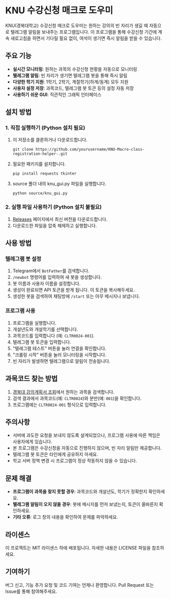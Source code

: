 # KNU 수강신청 매크로 도우미

KNU(경북대학교) 수강신청 매크로 도우미는 원하는 강의의 빈 자리가 생길 때 자동으로 텔레그램 알림을 보내주는 프로그램입니다. 이 프로그램을 통해 수강신청 기간에 계속 새로고침을 하면서 기다릴 필요 없이, 여석이 생기면 즉시 알림을 받을 수 있습니다.

## 주요 기능

- **실시간 모니터링**: 원하는 과목의 수강신청 현황을 자동으로 모니터링
- **텔레그램 알림**: 빈 자리가 생기면 텔레그램 봇을 통해 즉시 알림
- **다양한 학기 지원**: 1학기, 2학기, 계절학기(하계/동계) 모두 지원
- **사용자 설정 저장**: 과목코드, 텔레그램 봇 토큰 등의 설정 자동 저장
- **사용하기 쉬운 GUI**: 직관적인 그래픽 인터페이스

## 설치 방법

### 1. 직접 실행하기 (Python 설치 필요)

1. 이 저장소를 클론하거나 다운로드합니다.
   ```
   git clone https://github.com/yourusername/KNU-Macro-class-registration-helper-.git
   ```

2. 필요한 패키지를 설치합니다.
   ```
   pip install requests tkinter
   ```

3. source 폴더 내의 knu_gui.py 파일을 실행합니다.
   ```
   python source/knu_gui.py
   ```

### 2. 실행 파일 사용하기 (Python 설치 불필요)

1. [Releases](https://github.com/yourusername/KNU-Macro-class-registration-helper-/releases) 페이지에서 최신 버전을 다운로드합니다.
2. 다운로드한 파일을 압축 해제하고 실행합니다.

## 사용 방법

### 텔레그램 봇 설정

1. Telegram에서 `BotFather`를 검색합니다.
2. `/newbot` 명령어를 입력하여 새 봇을 생성합니다.
3. 봇 이름과 사용자 이름을 설정합니다.
4. 생성이 완료되면 API 토큰을 받게 됩니다. 이 토큰을 복사해두세요.
5. 생성한 봇을 검색하여 채팅방에 `/start` 또는 아무 메시지나 보냅니다.

### 프로그램 사용

1. 프로그램을 실행합니다.
2. 개설년도와 개설학기를 선택합니다.
3. 과목코드를 입력합니다 (예: `CLTR0024-001`).
4. 텔레그램 봇 토큰을 입력합니다.
5. "텔레그램 테스트" 버튼을 눌러 연결을 확인합니다.
6. "크롤링 시작" 버튼을 눌러 모니터링을 시작합니다.
7. 빈 자리가 발생하면 텔레그램으로 알림이 전송됩니다.

## 과목코드 찾는 방법

1. [경북대 강의계획서 조회](https://knuin.knu.ac.kr/public/stddm/lectPlnInqr.knu)에서 원하는 과목을 검색합니다.
2. 검색 결과에서 과목코드(예: `CLTR0024`)와 분반(예: `001`)을 확인합니다.
3. 프로그램에는 `CLTR0024-001` 형식으로 입력합니다.

## 주의사항

- 서버에 과도한 요청을 보내지 않도록 설계되었으나, 프로그램 사용에 따른 책임은 사용자에게 있습니다.
- 본 프로그램은 수강신청을 자동으로 진행하지 않으며, 빈 자리 알림만 제공합니다.
- 텔레그램 봇 토큰은 타인에게 공유하지 마세요.
- 학교 서버 정책 변경 시 프로그램이 정상 작동하지 않을 수 있습니다.

## 문제 해결

- **프로그램이 과목을 찾지 못할 경우**: 과목코드와 개설년도, 학기가 정확한지 확인하세요.
- **텔레그램 알림이 오지 않을 경우**: 봇에 메시지를 먼저 보냈는지, 토큰이 올바른지 확인하세요.
- **기타 오류**: 로그 창의 내용을 확인하여 문제를 파악하세요.

## 라이센스

이 프로젝트는 MIT 라이센스 하에 배포됩니다. 자세한 내용은 LICENSE 파일을 참조하세요.

## 기여하기

버그 신고, 기능 추가 요청 및 코드 기여는 언제나 환영합니다. Pull Request 또는 Issue를 통해 참여해주세요.